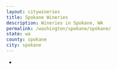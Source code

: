 ```yaml
---
layout: citywineries
title: Spokane Wineries
description: Wineries in Spokane, WA
permalink: /washington/spokane/spokane/
state: wa
county: spokane
city: spokane
---
```

-
